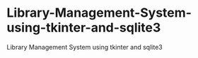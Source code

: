 # Library-Management-System-using-tkinter-and-sqlite3
Library Management System using tkinter and sqlite3
